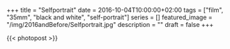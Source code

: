 +++
title =  "Selfportrait"
date = 2016-10-04T10:00:00+02:00
tags = ["film", "35mm", "black and white", "self-portrait"]
series = []
featured_image = "/img/2016andBefore/Selfportrait.jpg"
description = ""
draft = false
+++

{{< photopost >}}